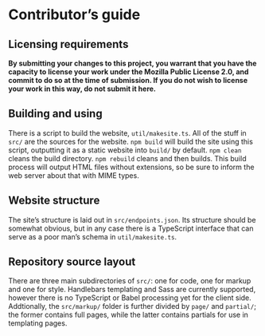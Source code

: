 # Contributor’s guide

## Licensing requirements

**By submitting your changes to this project, you warrant that you have the capacity to license your work under the Mozilla Public License 2.0, and commit to do so at the time of submission. If you do not wish to license your work in this way, do not submit it here.**

## Building and using

There is a script to build the website, `util/makesite.ts`. All of the stuff in `src/` are the sources for the website. `npm build` will build the site using this script, outputting it as a static website into `build/` by default. `npm clean` cleans the build directory. `npm rebuild` cleans and then builds. This build process will output HTML files without extensions, so be sure to inform the web server about that with MIME types.

## Website structure

The site’s structure is laid out in `src/endpoints.json`. Its structure should be somewhat obvious, but in any case there is a TypeScript interface that can serve as a poor man’s schema in `util/makesite.ts`.

## Repository source layout

There are three main subdirectories of `src/`: one for code, one for markup and one for style. Handlebars templating and Sass are currently supported, however there is no TypeScript or Babel processing yet for the client side. Addtionally, the `src/markup/` folder is further divided by `page/` and `partial/`; the former contains full pages, while the latter contains partials for use in templating pages.
